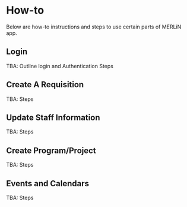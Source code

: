 # How-to

Below are how-to instructions and steps to use certain parts of MERLiN app.

## Login

TBA: Outline login and Authentication Steps

## Create A Requisition

TBA: Steps

## Update Staff Information

TBA: Steps

## Create Program/Project

TBA: Steps

## Events and Calendars

TBA: Steps